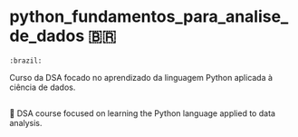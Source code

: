 # python_fundamentos_para_analise_de_dados 🇧🇷
 
	:brazil:
Curso da DSA focado no aprendizado da linguagem Python aplicada à ciência de dados.

##
🔴
DSA course focused on learning the Python language applied to data analysis.
